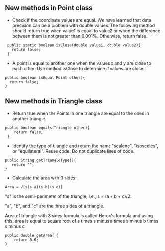## New methods in Point class

- Check if the coordinate values are equal. We have learned that  data precision can be a problem with double values. The following method should return true when value1 is equal to value2 or when the difference between them is not greater than 0.001%. Otherwise, return false. 

```
 public static boolean isClose(double value1, double value2){
   return false;
 }
```

- A point is equal to another one when the values x and y are close to each other. Use method isClose to determine if values are close.

 ```
public boolean isEqual(Point other){
   return false;
 }
```
   

## New methods in Triangle class

 - Return true when the Points in one triangle are equal to the ones in another triangle.
   
```
public boolean equals(Triangle other){
    return false;
 }
```


 - Identify the type of triangle and return the name "scalene", "isosceles", or "equilateral". Reuse code. Do not duplicate lines of code.
   
 ```
public String getTriangleType(){
    return "";
 }
```
   

- Calculate the area with 3 sides:
  
 ``` 
 Area = √[s(s-a)(s-b)(s-c)]
```

  "s" is the semi-perimeter of the triangle, i.e., s = (a + b + c)/2.

  "a", "b", and "c" are the three sides of a triangle.

  Area of triangle with 3 sides formula is called Heron's formula and using this, area is equal to square root of s times s minus a times s minus b times s minus c

```
public double getArea(){
    return 0.0;
}
```

